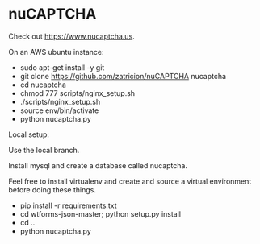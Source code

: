 nuCAPTCHA
================================

Check out https://www.nucaptcha.us.

On an AWS ubuntu instance:
* sudo apt-get install -y git
* git clone https://github.com/zatricion/nuCAPTCHA nucaptcha
* cd nucaptcha
* chmod 777 scripts/nginx_setup.sh
* ./scripts/nginx_setup.sh
* source env/bin/activate
* python nucaptcha.py


Local setup:

Use the local branch.

Install mysql and create a database called nucaptcha.

Feel free to install virtualenv and create and source a virtual environment
before doing these things.
* pip install -r requirements.txt
* cd wtforms-json-master; python setup.py install
* cd ..
* python nucaptcha.py

